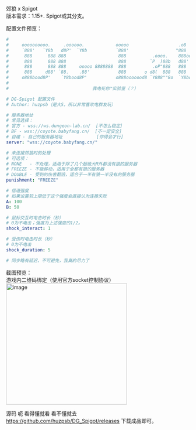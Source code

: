 郊狼 x Spigot  
版本需求：1.15+. Spigot或其分支。  

配置文件预览：
```yaml
#
#     oooooooooo.     .oooooo.            ooooo                   .o8
#     `888'   `Y8b   d8P'  `Y8b           `888'                  "888
#      888      888 888                    888          .oooo.    888oooo.
#      888      888 888                    888         `P  )88b   d88' `88b
#      888      888 888     ooooo 8888888  888          .oP"888   888   888
#      888     d88' `88.    .88'           888       o d8(  888   888   888
#     o888bood8P'    `Y8bood8P'           o888ooooood8 `Y888""8o  `Y8bod8P'
#
#                                我电死你™实验室（？）

# DG-Spigot 配置文件
# Author: huzpsb（是大S，所以非常喜欢电群友玩）

# 服务器地址
# 常见选择：
# 官方 - wss://ws.dungeon-lab.cn/  [不怎么稳定]
# BF - wss://coyote.babyfang.cn/  [不一定安全]
# 自建 - 自己的服务器地址             [你得会才行]
server: "wss://coyote.babyfang.cn/"

# 未连接郊狼时的处理
# 可选项：
# NONE   - 不处理，适用于除了几个超级大M外都没有狼的服务器
# FREEZE - 不能移动，适用于全都有狼的服务器
# DOUBLE - 受到的伤害翻倍，适合于一半有狼一半没有的服务器
punishment: "FREEZE"

# 信道强度
# 如果设置软上限低于这个强度会直接认为连接失败
A: 100
B: 50

# 鼠标交互时电击时长（秒）
# 0为不电击；强度为上述强度的1/2。
shock_interact: 1

# 受伤时电击时长（秒）
# 0为不电击
shock_duration: 5

# 同步略有延迟，不可避免，我真的尽力了

```

截图预览：  
游戏内二维码绑定（使用官方socket控制协议）  
<img width="331" alt="image" src="https://github.com/user-attachments/assets/1c07ea0b-9f0c-465a-88c7-34e8c43eb1b7" />


源码 呃 看得懂就看 看不懂就去 https://github.com/huzpsb/DG_Spigot/releases 下载成品即可。
